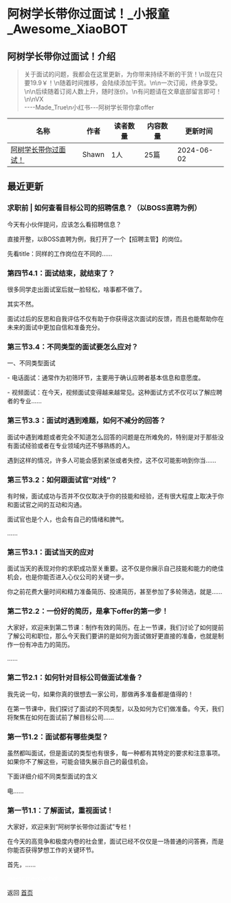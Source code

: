 # 阿树学长带你过面试！_小报童_Awesome_XiaoBOT

## 阿树学长带你过面试！介绍
> 关于面试的问题，我都会在这里更新，为你带来持续不断的干货！\n现在只要19.9￥！\n随着时间推移，会陆续添加干货。\n\n一次订阅，终身享受。\n\n后续随着订阅人数上升，随时涨价。\n有问题请在文章底部留言即可！\n\nVX  
----Made_True\n小红书---阿树学长带你拿offer  
  


|名称|作者|读者数量|内容数量|更新时间|
|---|---|---|---|---|
|[阿树学长带你过面试！](https://xiaobot.net/p/Made_True?refer=9c3f1c95-a052-465a-9902-f6d75080262a)|Shawn|1人|25篇|2024-06-02|

## 最近更新
### 求职前 | 如何查看目标公司的招聘信息？（以BOSS直聘为例）

今天有小伙伴提问，应该怎么看招聘信息？

直接开整，以BOSS直聘为例，我打开了一个【招聘主管】的岗位。

先看title：同样的工作岗位在不同的......

### 第四节4.1：面试结束，就结束了？

很多同学走出面试室后就一脸轻松，啥事都不做了。

其实不然。

面试过后的反思和自我评估不仅有助于你获得这次面试的反馈，而且也能帮助你在未来的面试中更加自信和准备充分。

### 第三节3.4：不同类型的面试要怎么应对？

一、不同类型面试

\- 电话面试：通常作为初筛环节，主要用于确认应聘者基本信息和意愿度。

\- 视频面试：在今天，视频面试变得越来越常见。这种面试方式不仅可以了解应聘者的专业......

### 第三节3.3：面试时遇到难题，如何不减分的回答？

面试中遇到难题或者完全不知道怎么回答的问题是在所难免的，特别是对于那些没有面试经验或者在专业领域内还不够熟练的人。

遇到这样的情况，许多人可能会感到紧张或者失控，这不仅可能影响到你当......

### 第三节3.2：如何跟面试官“对线”？

有时候，面试成功与否并不仅仅取决于你的技能和经验，还有很大程度上取决于你和面试官之间的互动和沟通。

面试官也是个人，也会有自己的情绪和脾气。

......

### 第三节3.1：面试当天的应对

面试当天的表现对你的求职成功至关重要。这不仅是你展示自己技能和能力的绝佳机会，也是你能否进入心仪公司的关键一步。

你之前花费大量时间和精力准备简历、投递简历，甚至参加了多轮筛选，就是......

### 第二节2.2：一份好的简历，是拿下offer的第一步！

大家好，欢迎来到第二节课：制作有效的简历。在上一节课，我们讨论了如何提前了解公司和职位，那么今天我们要讲的是如何为面试做好更直接的准备，也就是制作一份有冲击力的简历。

......

### 第二节2.1：如何针对目标公司做面试准备？

我先说一句，如果你真的很想去一家公司，那做再多准备都是值得的！

在第一节课中，我们探讨了面试的不同类型，以及如何为它们做准备。今天，我们将聚焦在如何在面试前了解目标公司......

### 第一节1.2：面试都有哪些类型？

虽然都叫面试，但是面试的类型也有很多，每一种都有其特定的要求和注意事项。如果你不了解这些，可能会错失展示自己的最佳机会。

下面详细介绍不同类型面试的含义

电......

### 第一节1.1：了解面试，重视面试！

大家好，欢迎来到“阿树学长带你过面试”专栏！

在今天的高竞争和极度内卷的社会里，面试已经不仅仅是一场普通的问答赛，而是你能否获得梦想工作的关键环节。

首先，......


<a href="https://github.com/Reno9527/awesome-xiaobot" style="color: white; text-decoration: none;">awesome-xiaobot</a>

返回 [首页](../README.md)
